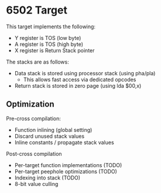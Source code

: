 # 6502 Target

This target implements the following:

* Y register is TOS (low byte)
* A register is TOS (high byte)
* X register is Return Stack pointer

The stacks are as follows:

* Data stack is stored using processor stack (using pha/pla)
  * This allows fast access via dedicated opcodes
* Return stack is stored in zero page (using lda $00,x)


## Optimization

Pre-cross compilation:

* Function inlining (global setting)
* Discard unused stack values
* Inline constants / propagate stack values

Post-cross compilation

* Per-target function implementations (TODO)
* Per-target peephole optimizations (TODO)
* Indexing into stack (TODO)
* 8-bit value culling
